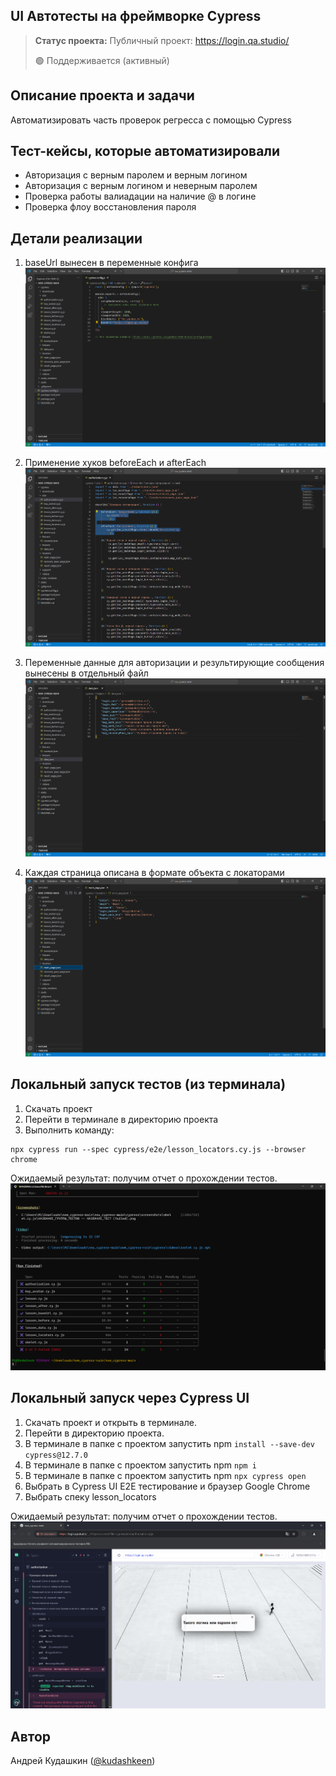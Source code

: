 <h2>UI Автотесты на фреймворке Cypress</h2>

> **Статус проекта:**
> Публичный проект: https://login.qa.studio/
> 
> 🟢 Поддерживается (активный) 

## Описание проекта и задачи
Автоматизировать часть проверок регресса с помощью Cypress

## Тест-кейсы, которые автоматизировали
* Авторизация с верным паролем и верным логином
* Авторизация c верным логином и неверным паролем
* Проверка работы валиадации на наличие @ в логине
* Проверка флоу восстановления пароля

## Детали реализации

1. baseUrl вынесен в переменные конфига
![image](https://github.com/kitamez/cypress.js/blob/main/img/readme_screen/base_url.png?raw=true)

2. Применение хуков beforeEach и afterEach
![image](https://github.com/kitamez/cypress.js/blob/main/img/readme_screen/hooks.png?raw=true)

3. Переменные данные для авторизации и результирующие сообщения вынесены в отдельный файл
![image](https://github.com/kitamez/cypress.js/blob/main/img/readme_screen/user_data.png?raw=true)

4. Каждая страница описана в формате объекта с локаторами
![image](https://github.com/kitamez/cypress.js/blob/main/img/readme_screen/locators.png?raw=true)

## Локальный запуск тестов (из терминала)
1. Скачать проект
2. Перейти в терминале в директорию проекта
2. Выполнить команду:
```
npx cypress run --spec cypress/e2e/lesson_locators.cy.js --browser chrome
```
Ожидаемый результат: получим отчет о прохождении тестов.
![image](https://github.com/kitamez/cypress.js/blob/main/img/readme_screen/test_result.png?raw=true)


## Локальный запуск через Cypress UI
1. Скачать проект и открыть в терминале.
2. Перейти в директорию проекта.
3. В терминале в папке с проектом запустить npm `install --save-dev cypress@12.7.0`
4. В терминале в папке с проектом запустить npm `npm i`
5. В терминале в папке с проектом запустить npm `npx cypress open`
6. Выбрать в Cypress UI E2E тестирование и браузер Google Chrome
7. Выбрать спеку lesson_locators

Ожидаемый результат: получим отчет о прохождении тестов.
![image](https://github.com/kitamez/cypress.js/blob/main/img/readme_screen/cypress_ui.png?raw=true)


## Автор

Андрей Кудашкин ([@kudashkeen](https://t.me/kudashkeen))
